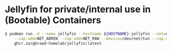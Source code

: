 Jellyfin for private/internal use in (Bootable) Containers
==========================================================

```bash
$ podman run -d --name jellyfin --hostname ${HOSTNAME}-jellyfin --net=ncentre-bridge --ip 10.0.21.160  \
    --cap-add=NET_ADMIN --cap-add=NET_RAW --device=/dev/net/tun --cap-add=SYS_ADMIN --device=/dev/fuse \
    ghcr.io/gbraad-homelab/jellyfin:latest
```
